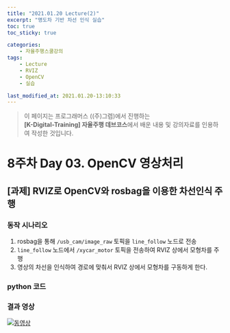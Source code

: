 ```yaml
---
title: "2021.01.20 Lecture(2)"
excerpt: "명도차 기반 차선 인식 실습"
toc: true
toc_sticky: true

categories:
    - 자율주행스쿨강의
tags:
    - Lecture
    - RVIZ
    - OpenCV
    - 실습

last_modified_at: 2021.01.20-13:10:33 
---
```


>이 페이지는 프로그래머스 ((주)그렙)에서 진행하는\
**[K-Digital-Training] 자율주행 데브코스**에서 배운 내용 및 강의자료를 인용하여 작성한 것입니다.

# 8주차 Day 03. OpenCV 영상처리
## [과제] RVIZ로 OpenCV와 rosbag을 이용한 차선인식 주행
### 동작 시나리오
1. rosbag을 통해 `/usb_cam/image_raw` 토픽을 `line_follow` 노드로 전송
2. `line_follow` 노드에서 `/xycar_motor` 토픽을 전송하여 RVIZ 상에서 모형차를 주행
3. 영상의 차선을 인식하여 경로에 맞춰서 RVIZ 상에서 모형차를 구동하게 한다.

### python 코드

### 결과 영상
[![동영상](https://img.youtube.com/vi/8urq1WKnO30/0.jpg)](https://youtu.be/8urq1WKnO30)
